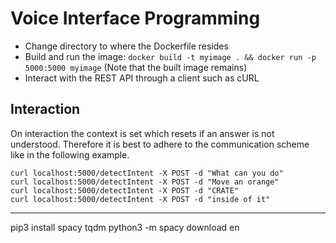 # Voice Interface Programming

- Change directory to where the Dockerfile resides
- Build and run the image: `docker build -t myimage . && docker run -p 5000:5000 myimage`
(Note that the built image remains)
- Interact with the REST API through a client such as cURL

## Interaction

On interaction the context is set which resets if an answer is not understood.
Therefore it is best to adhere to the communication scheme like in the following example.
```
curl localhost:5000/detectIntent -X POST -d "What can you do"
curl localhost:5000/detectIntent -X POST -d "Move an orange"
curl localhost:5000/detectIntent -X POST -d "CRATE"
curl localhost:5000/detectIntent -X POST -d "inside of it"
```

---
pip3 install spacy tqdm 
python3 -m spacy download en

